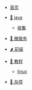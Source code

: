<!-- _navbar.md -->

<!-- 上面 -->

* [首页](/)

* [🥕 java]()

  * [收集](/java/collect/)

* [🌽 微服务]()

* [🌶 前端]()

* [🧅 教程]()

  * [ linux](/course/centos/)
  
* [🥜 杂项]()

  

